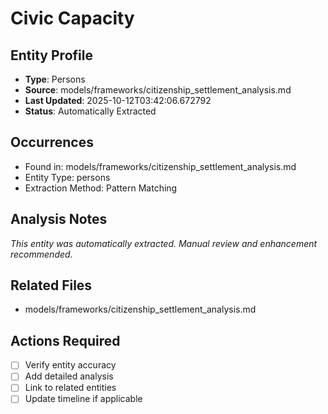 # Civic Capacity

## Entity Profile
- **Type**: Persons
- **Source**: models/frameworks/citizenship_settlement_analysis.md
- **Last Updated**: 2025-10-12T03:42:06.672792
- **Status**: Automatically Extracted

## Occurrences
- Found in: models/frameworks/citizenship_settlement_analysis.md
- Entity Type: persons
- Extraction Method: Pattern Matching

## Analysis Notes
*This entity was automatically extracted. Manual review and enhancement recommended.*

## Related Files
- models/frameworks/citizenship_settlement_analysis.md

## Actions Required
- [ ] Verify entity accuracy
- [ ] Add detailed analysis
- [ ] Link to related entities
- [ ] Update timeline if applicable
